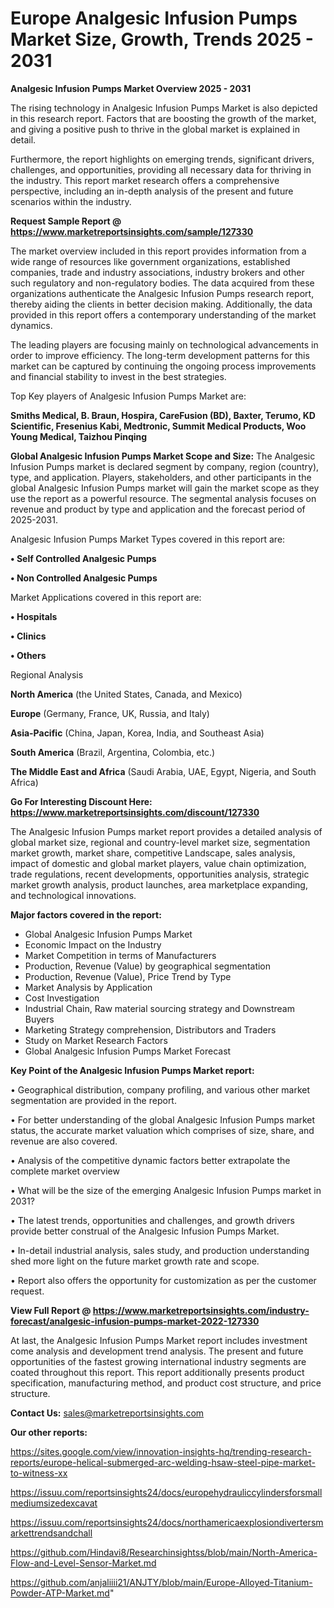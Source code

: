  # Europe Analgesic Infusion Pumps Market Size, Growth, Trends 2025 - 2031

<Strong> Analgesic Infusion Pumps Market Overview 2025 - 2031</strong>

The rising technology in Analgesic Infusion Pumps Market is also depicted in this research report. Factors that are boosting the growth of the market, and giving a positive push to thrive in the global market is explained in detail.

Furthermore, the report highlights on emerging trends, significant drivers, challenges, and opportunities, providing all necessary data for thriving in the industry. This report market research offers a comprehensive perspective, including an in-depth analysis of the present and future scenarios within the industry.

<strong>Request Sample Report @ <a href=https://www.marketreportsinsights.com/sample/127330>https://www.marketreportsinsights.com/sample/127330</a></strong>

The market overview included in this report provides information from a wide range of resources like government organizations, established companies, trade and industry associations, industry brokers and other such regulatory and non-regulatory bodies. The data acquired from these organizations authenticate the Analgesic Infusion Pumps research report, thereby aiding the clients in better decision making. Additionally, the data provided in this report offers a contemporary understanding of the market dynamics.

The leading players are focusing mainly on technological advancements in order to improve efficiency. The long-term development patterns for this market can be captured by continuing the ongoing process improvements and financial stability to invest in the best strategies.

Top Key players of Analgesic Infusion Pumps Market are:

<strong>Smiths Medical, B. Braun, Hospira, CareFusion (BD), Baxter, Terumo, KD Scientific, Fresenius Kabi, Medtronic, Summit Medical Products, Woo Young Medical, Taizhou Pinqing</strong>

<strong><b>Global Analgesic Infusion Pumps Market Scope and Size:</b></strong>
The Analgesic Infusion Pumps market is declared segment by company, region (country), type, and application. Players, stakeholders, and other participants in the global Analgesic Infusion Pumps market will gain the market scope as they use the report as a powerful resource. The segmental analysis focuses on revenue and product by type and application and the forecast period of 2025-2031.

Analgesic Infusion Pumps Market Types covered in this report are:

<strong>• Self Controlled Analgesic Pumps

• Non Controlled Analgesic Pumps</strong>

Market Applications covered in this report are:

<strong>• Hospitals

• Clinics

• Others</strong> 

Regional Analysis

<strong>North America</strong> (the United States, Canada, and Mexico)

<strong>Europe</strong> (Germany, France, UK, Russia, and Italy)

<strong>Asia-Pacific</strong> (China, Japan, Korea, India, and Southeast Asia)

<strong>South America</strong> (Brazil, Argentina, Colombia, etc.)

<strong>The Middle East and Africa</strong> (Saudi Arabia, UAE, Egypt, Nigeria, and South Africa)

<strong>Go For Interesting Discount Here: <a href=https://www.marketreportsinsights.com/discount/127330>https://www.marketreportsinsights.com/discount/127330</a></strong>

The Analgesic Infusion Pumps market report provides a detailed analysis of global market size, regional and country-level market size, segmentation market growth, market share, competitive Landscape, sales analysis, impact of domestic and global market players, value chain optimization, trade regulations, recent developments, opportunities analysis, strategic market growth analysis, product launches, area marketplace expanding, and technological innovations.

<strong><b>Major factors covered in the report:</b></strong>
<ul>
  <li>Global Analgesic Infusion Pumps Market </li>
  <li>Economic Impact on the Industry</li>
  <li>Market Competition in terms of Manufacturers</li>
  <li>Production, Revenue (Value) by geographical segmentation</li>
  <li>Production, Revenue (Value), Price Trend by Type</li>
  <li>Market Analysis by Application</li>
  <li>Cost Investigation</li>
  <li>Industrial Chain, Raw material sourcing strategy and Downstream Buyers</li>
  <li>Marketing Strategy comprehension, Distributors and Traders</li>
  <li>Study on Market Research Factors</li>
  <li>Global Analgesic Infusion Pumps Market Forecast</li>
</ul>

<strong><b>Key Point of the Analgesic Infusion Pumps Market report:</b></strong>

• Geographical distribution, company profiling, and various other market segmentation are provided in the report.

• For better understanding of the global Analgesic Infusion Pumps market status, the accurate market valuation which comprises of size, share, and revenue are also covered.

• Analysis of the competitive dynamic factors better extrapolate the complete market overview

• What will be the size of the emerging Analgesic Infusion Pumps market in 2031?

• The latest trends, opportunities and challenges, and growth drivers provide better construal of the Analgesic Infusion Pumps Market.

• In-detail industrial analysis, sales study, and production understanding shed more light on the future market growth rate and scope.

• Report also offers the opportunity for customization as per the customer request.

<strong><b>View Full Report @ <a href=https://www.marketreportsinsights.com/industry-forecast/analgesic-infusion-pumps-market-2022-127330>https://www.marketreportsinsights.com/industry-forecast/analgesic-infusion-pumps-market-2022-127330</a></b></strong>


At last, the Analgesic Infusion Pumps Market report includes investment come analysis and development trend analysis. The present and future opportunities of the fastest growing international industry segments are coated throughout this report. This report additionally presents product specification, manufacturing method, and product cost structure, and price structure.

<strong>Contact Us:</strong>
sales@marketreportsinsights.com

<strong>Our other reports:</strong>

<a href=https://sites.google.com/view/innovation-insights-hq/trending-research-reports/europe-helical-submerged-arc-welding-hsaw-steel-pipe-market-to-witness-xx>https://sites.google.com/view/innovation-insights-hq/trending-research-reports/europe-helical-submerged-arc-welding-hsaw-steel-pipe-market-to-witness-xx</a>

<a href=https://issuu.com/reportsinsights24/docs/europehydrauliccylindersforsmallmediumsizedexcavat>https://issuu.com/reportsinsights24/docs/europehydrauliccylindersforsmallmediumsizedexcavat</a>

<a href=https://issuu.com/reportsinsights24/docs/northamericaexplosiondivertersmarkettrendsandchall>https://issuu.com/reportsinsights24/docs/northamericaexplosiondivertersmarkettrendsandchall</a>

<a href=https://github.com/Hindavi8/Researchinsightss/blob/main/North-America-Flow-and-Level-Sensor-Market.md>https://github.com/Hindavi8/Researchinsightss/blob/main/North-America-Flow-and-Level-Sensor-Market.md</a>

<a href=https://github.com/anjaliiii21/ANJTY/blob/main/Europe-Alloyed-Titanium-Powder-ATP-Market.md>https://github.com/anjaliiii21/ANJTY/blob/main/Europe-Alloyed-Titanium-Powder-ATP-Market.md</a>"
